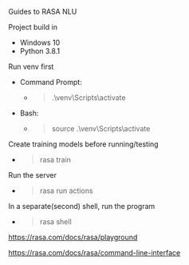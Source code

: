 Guides to RASA NLU

Project build in 
- Windows 10
- Python 3.8.1

Run venv first
- Command Prompt:
  - > .\venv\Scripts\activate
- Bash: 
  - > source .\venv\Scripts\activate

Create training models before running/testing
- > rasa train

Run the server
- > rasa run actions

In a separate(second) shell, run the program
- > rasa shell

https://rasa.com/docs/rasa/playground

https://rasa.com/docs/rasa/command-line-interface
